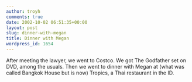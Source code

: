 ```yaml
---
author: troyh
comments: true
date: 2002-10-02 06:51:35+00:00
layout: post
slug: dinner-with-megan
title: Dinner with Megan
wordpress_id: 1654
---
```


After meeting the lawyer, we went to Costco. We got The Godfather set on DVD, among the usuals. Then we went to dinner with Megan at (what was called Bangkok House but is now) Tropics, a Thai restaurant in the ID.
